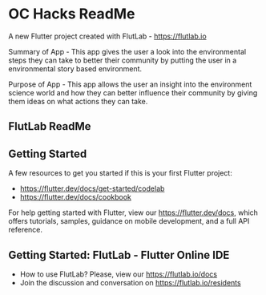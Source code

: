 # OC Hacks ReadMe

A new Flutter project created with FlutLab - https://flutlab.io

Summary of App - This app gives the user a look into the environmental steps they can take to better their community by putting the user
                 in a environmental story based environment.

Purpose of App - This app allows the user an insight into the environment science world and how they can better influence their community
                 by giving them ideas on what actions they can take.



## FlutLab ReadMe
## Getting Started

A few resources to get you started if this is your first Flutter project:

- https://flutter.dev/docs/get-started/codelab
- https://flutter.dev/docs/cookbook

For help getting started with Flutter, view our
https://flutter.dev/docs, which offers tutorials,
samples, guidance on mobile development, and a full API reference.

## Getting Started: FlutLab - Flutter Online IDE

- How to use FlutLab? Please, view our https://flutlab.io/docs
- Join the discussion and conversation on https://flutlab.io/residents
